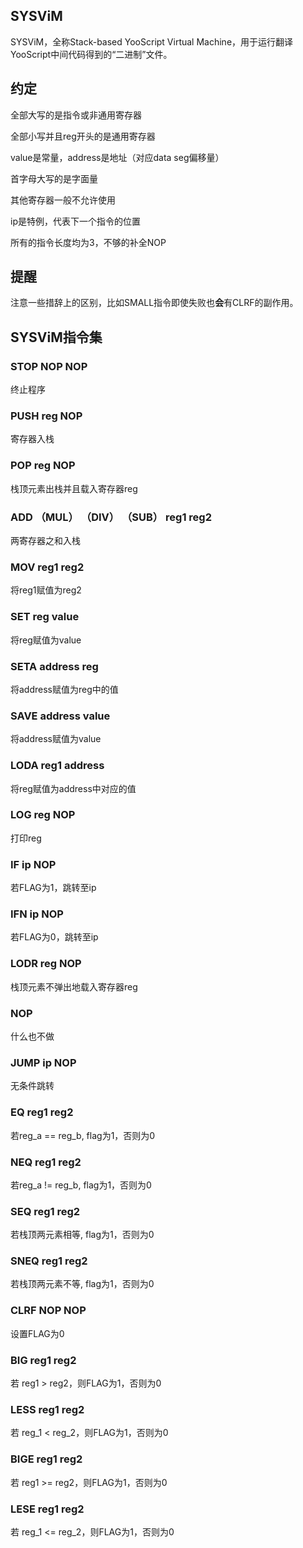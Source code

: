 ## SYSViM
SYSViM，全称Stack-based YooScript Virtual Machine，用于运行翻译YooScript中间代码得到的“二进制”文件。

## 约定
全部大写的是指令或非通用寄存器

全部小写并且reg开头的是通用寄存器

value是常量，address是地址（对应data seg偏移量）

首字母大写的是字面量

其他寄存器一般不允许使用

ip是特例，代表下一个指令的位置

所有的指令长度均为3，不够的补全NOP

## 提醒
注意一些措辞上的区别，比如SMALL指令即使失败也**会**有CLRF的副作用。

## SYSViM指令集
### STOP NOP NOP
终止程序
### PUSH reg NOP
寄存器入栈
### POP reg NOP
栈顶元素出栈并且载入寄存器reg
### ADD （MUL） （DIV） （SUB） reg1 reg2
两寄存器之和入栈
### MOV reg1 reg2
将reg1赋值为reg2
### SET reg value
将reg赋值为value
### SETA address reg
将address赋值为reg中的值
### SAVE address value
将address赋值为value
### LODA reg1 address
将reg赋值为address中对应的值
### LOG reg NOP
打印reg
### IF ip NOP
若FLAG为1，跳转至ip
### IFN ip NOP
若FLAG为0，跳转至ip
### LODR reg NOP
栈顶元素不弹出地载入寄存器reg
### NOP 
什么也不做
### JUMP ip NOP
无条件跳转
### EQ reg1 reg2
若reg_a == reg_b, flag为1，否则为0
### NEQ reg1 reg2
若reg_a != reg_b, flag为1，否则为0
### SEQ reg1 reg2
若栈顶两元素相等, flag为1，否则为0
### SNEQ reg1 reg2
若栈顶两元素不等, flag为1，否则为0
### CLRF NOP NOP
设置FLAG为0
### BIG reg1 reg2
若 reg1 > reg2，则FLAG为1，否则为0
### LESS reg1 reg2
若 reg_1 < reg_2，则FLAG为1，否则为0
### BIGE reg1 reg2
若 reg1 >= reg2，则FLAG为1，否则为0
### LESE reg1 reg2
若 reg_1 <= reg_2，则FLAG为1，否则为0